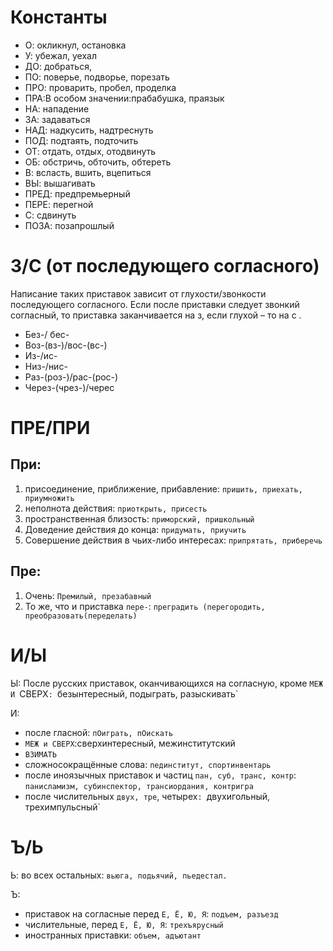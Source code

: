 # Константы
- О: окликнул, остановка 
- У: убежал, уехал 
- ДО: добраться, 
- ПО: поверье, подворье, порезать 
- ПРО: проварить, пробел, проделка 
- ПРА:В особом значении:прабабушка, праязык 
- НА: нападение 
- ЗА: задаваться 
- НАД: надкусить, надтреснуть 
- ПОД: подтаять, подточить 
- ОТ: отдать, отдых, отодвинуть 
- ОБ: обстричь, обточить, обтереть 
- В: всласть, вшить, вцепиться 
- ВЫ: вышагивать 
- ПРЕД: предпремьерный
- ПЕРЕ: перегной 
- С: сдвинуть 
- ПОЗА: позапрошлый

# З/C (от последующего согласного)
Написание таких приставок зависит от глухости/звонкости последующего согласного. Если после приставки следует звонкий согласный, то приставка заканчивается на з, если глухой – то на с .

- Без-/ бес- 
- Воз-(вз-)/вос-(вс-) 
- Из-/ис- 
- Низ-/нис- 
- Раз-(роз-)/рас-(рос-) 
- Через-(чрез-)/черес 

# ПРЕ/ПРИ
## При: 
1. присоединение, приближение, прибавление: `пришить, приехать, приумножить` 
2. неполнота действия: `приоткрыть, присесть`
3. пространственная близость: `приморский, пришкольный` 
4. Доведение действия до конца: `придумать, приучить` 
5. Совершение действия в чьих-либо интересах: `припрятать, приберечь` 

## Пре: 
1. Очень: `Премилый, презабавный`
2. То же, что и приставка `пере-`: `преградить (перегородить, преобразовать(переделать)`

# И/Ы
Ы: После русских приставок, оканчивающихся на согласную, кроме `МЕЖ И `СВЕРХ`: `безынтересный, подыграть, разыскивать`

И:
- после гласной: `пОиграть, пОискать`
- `МЕЖ и СВЕРХ`:сверхинтересный, межинститутский
- `ВЗИМАТЬ`
- сложносокращённые слова: `пединститут, спортинвентарь`
- после иноязычных приставок и частиц `пан, суб, транс, контр`: `панисламизм, субинспектор, трансиордания, контригра` 
- после числительных `двух, тре`, четырех`: `двухигольный, трехимпульсный`

# Ъ/Ь
Ь: во всех остальных: `вьюга, подьячий, пьедестал.`

Ъ:
- приставок на согласные перед `Е, Ё, Ю, Я`: `подъем, разъезд`
- числительные, перед `Е, Ё, Ю, Я`: `трехъярусный`
- иностранных приставки: `объем, адъютант`
